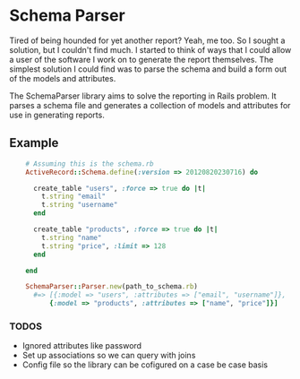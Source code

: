 # Schema Parser

Tired of being hounded for yet another report? Yeah, me too. So I sought a solution, but I couldn't find much. I started to think of ways that I could allow a user of the software I work on to generate the report themselves. The simplest solution I could find was to parse the schema and build a form out of the models and attributes.

The SchemaParser library aims to solve the reporting in Rails problem. It parses a schema file and generates a collection of models and attributes for use in generating reports. 

## Example
```ruby
    # Assuming this is the schema.rb 
    ActiveRecord::Schema.define(:version => 20120820230716) do

      create_table "users", :force => true do |t|
        t.string "email"
        t.string "username"
      end

      create_table "products", :force => true do |t|
        t.string "name"
        t.string "price", :limit => 128
      end

    end

    SchemaParser::Parser.new(path_to_schema.rb)
      #=> [{:model => "users", :attributes => ["email", "username"]},
          {:model => "products", :attributes => ["name", "price"]}]
```

### TODOS
* Ignored attributes like password
* Set up associations so we can query with joins
* Config file so the library can be cofigured on a case be case basis 

